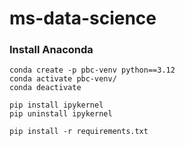 # ms-data-science

### Install Anaconda

```shell
conda create -p pbc-venv python==3.12
conda activate pbc-venv/
conda deactivate

pip install ipykernel
pip uninstall ipykernel

pip install -r requirements.txt
```
